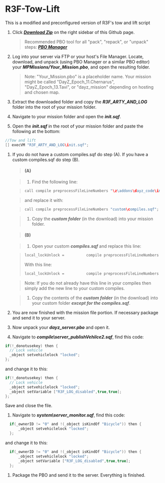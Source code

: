 R3F-Tow-Lift
============

This is a modified and preconfigured version of R3F's tow and lift script

1. Click ***[Download Zip](https://github.com/noxsicarius/R3F-Tow-Lift/archive/master.zip)*** on the right sidebar of this Github page.

	> Recommended PBO tool for all "pack", "repack", or "unpack" steps: ***[PBO Manager](http://www.armaholic.com/page.php?id=16369)***

1. Log into your server via FTP or your host's File Manager. Locate, download, and unpack (using PBO Manager or a similar PBO editor) your ***MPMissions/Your_Mission.pbo***, and open the resulting folder.
 
	> Note: "Your_Mission.pbo" is a placeholder name. Your mission might be called "DayZ_Epoch_11.Chernarus", "DayZ_Epoch_13.Tavi", or "dayz_mission" depending on hosting and chosen map.

1. Extract the downloaded folder and copy the ***R3F_ARTY_AND_LOG*** folder into the root of your mission folder.
1. Navigate to your mission folder and open the ***init.sqf***.
1. Open the ***init.sqf*** in the root of your mission folder and paste the following at the bottom:
	
~~~~java
//Tow and lift
[] execVM "R3F_ARTY_AND_LOG\init.sqf";
~~~~

1. If you do not have a custom compiles.sqf do step (A). If you have a custom compiles.sqf do step (B).
	   
	> #### (A)

	> 1. Find the following line:
	
	>  	~~~~java
	>	call compile preprocessFileLineNumbers "\z\addons\dayz_code\init\compiles.sqf";
	>	~~~~
	  
	>  	and replace it with:
	  
	>  	~~~~java
	>  	call compile preprocessFileLineNumbers "custom\compiles.sqf";
	>  	~~~~
	
	> 1. Copy the ***custom folder*** (in the download) into your mission folder.
	
	> #### (B)

	> 1. Open your custom ***compiles.sqf*** and replace this line:

	> 	~~~~java
	>	local_lockUnlock =			compile preprocessFileLineNumbers "\z\addons\dayz_code\compile\local_lockUnlock.sqf";
	> 	~~~~
	> With this line:
	> 	~~~~java
	>	local_lockUnlock =			compile preprocessFileLineNumbers "custom\local_lockUnlock.sqf";
	> 	~~~~
	
	> 	Note: If you do not already have this line in your compiles then simply add the new line to your custom compiles.
	
	> 1. Copy the contents of the ***custom folder*** (in the download) into your custom folder ***except for the compiles.sqf***.


  
1. You are now finished with the mission file portion. If necessary package and send it to your server.
1. Now unpack your ***dayz_server.pbo*** and open it.
1. Navigate to ***compile\server_publishVehilce2.sqf***, find this code:

  ~~~~java
  if(!_donotusekey) then {
    // Lock vehicle
    _object setvehiclelock "locked";
  };
  ~~~~
  
  and change it to this:
  
  ~~~~java
  if(!_donotusekey) then {
    // Lock vehicle
    _object setvehiclelock "locked";
    _object setVariable ["R3F_LOG_disabled",true,true];
  };
  ~~~~
  
  Save and close the file.
  
1. Navigate to ***system\server_monitor.sqf***, find this code:

  ~~~~java
    if(_ownerID != "0" and !(_object isKindOf "Bicycle")) then {
    	_object setvehiclelock "locked";
    };
  ~~~~
  
  and change it to this:
  
  ~~~~java
    if(_ownerID != "0" and !(_object isKindOf "Bicycle")) then {
    	_object setvehiclelock "locked";
    	_object setVariable ["R3F_LOG_disabled",true,true];
    };
  ~~~~
  
1. Package the PBO and send it to the server. Everything is finished.

